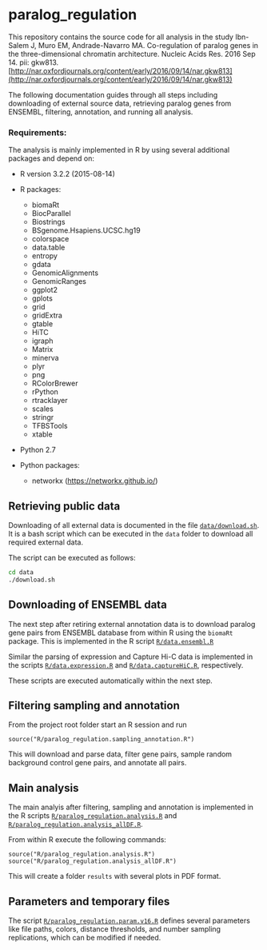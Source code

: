# paralog_regulation

This repository contains the source code for all analysis in the study 
Ibn-Salem J, Muro EM, Andrade-Navarro MA. Co-regulation of paralog genes in the three-dimensional chromatin architecture. Nucleic Acids Res. 2016 Sep 14. pii: gkw813.
[http://nar.oxfordjournals.org/content/early/2016/09/14/nar.gkw813](http://nar.oxfordjournals.org/content/early/2016/09/14/nar.gkw813)

The following documentation guides through all steps including downloading of external source data, retrieving paralog genes from ENSEMBL, filtering, annotation, and running all analysis.


### Requirements:

The analysis is mainly implemented in R by using several additional packages and depend on:

 - R version 3.2.2 (2015-08-14)
 - R packages:
     - biomaRt
     - BiocParallel
     - Biostrings
     - BSgenome.Hsapiens.UCSC.hg19
     - colorspace
     - data.table
     - entropy
     - gdata
     - GenomicAlignments
     - GenomicRanges
     - ggplot2
     - gplots
     - grid
     - gridExtra
     - gtable
     - HiTC
     - igraph
     - Matrix
     - minerva
     - plyr
     - png
     - RColorBrewer
     - rPython
     - rtracklayer
     - scales
     - stringr
     - TFBSTools
     - xtable


 - Python 2.7 
 - Python packages: 
 	- networkx (https://networkx.github.io/)


## Retrieving public data

Downloading of all external data is documented in the file [`data/download.sh`](data/download.sh). It is a bash script which can be executed in the `data` folder to download all required external data.

The script can be executed as follows:
```bash
cd data
./download.sh
```

## Downloading of ENSEMBL data

The next step after retiring external annotation data is to download paralog gene pairs from ENSEMBL database from within R using the `biomaRt` package. This is implemented in the R script [`R/data.ensembl.R`](R/data.ensembl.R)


Similar the parsing of expression and Capture Hi-C data is implemented in the scripts [`R/data.expression.R`](R/data.expression.R) and [`R/data.captureHiC.R`](R/data.captureHiC.R), respectively. 

These scripts are executed automatically within the next step.


## Filtering sampling and annotation


From the project root folder start an R session and run
```
source("R/paralog_regulation.sampling_annotation.R")
```

This will download and parse data, filter gene pairs, sample random background control gene pairs, and annotate all pairs. 



## Main analysis

The main analyis after filtering, sampling and annotation is implemented in the R scripts [`R/paralog_regulation.analysis.R`](R/paralog_regulation.analysis.R) and [`R/paralog_regulation.analysis_allDF.R`](R/paralog_regulation.analysis_allDF.R).

From within R execute the following commands:

```
source("R/paralog_regulation.analysis.R")
source("R/paralog_regulation.analysis_allDF.R")
```

This will create a folder `results` with several plots in PDF format.

## Parameters and temporary files

The script [`R/paralog_regulation.param.v16.R`](R/paralog_regulation.param.v16.R) defines several parameters like file paths, colors, distance thresholds, and number sampling replications, which can be modified if needed.


